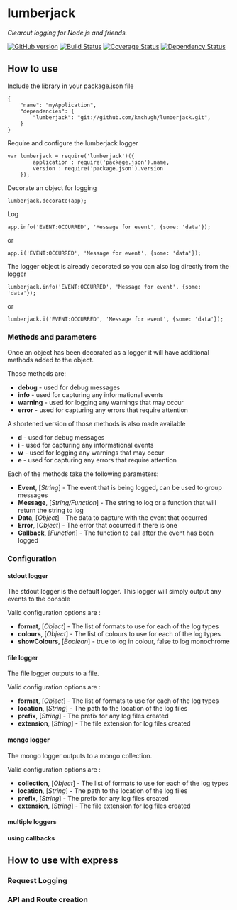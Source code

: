 # lumberjack
*Clearcut logging for Node.js and friends.*

[![GitHub version](http://img.shields.io/github/tag/kmchugh/lumberjack.svg?branch=master)](http://github.com/kmchugh/lumberjack)
[![Build Status](https://travis-ci.org/kmchugh/lumberjack.svg?branch=master)](https://travis-ci.org/kmchugh/lumberjack)
[![Coverage Status](https://coveralls.io/repos/kmchugh/lumberjack/badge.png?branch=master)](https://coveralls.io/r/kmchugh/lumberjack?branch=master)
[![Dependency Status](https://gemnasium.com/kmchugh/lumberjack.svg)](https://gemnasium.com/kmchugh/lumberjack)

## How to use

Include the library in your package.json file

	{
    	"name": "myApplication",
    	"dependencies": {
        	"lumberjack": "git://github.com/kmchugh/lumberjack.git",
        }
    }

Require and configure the lumberjack logger

	var lumberjack = require('lumberjack')({
			application : require('package.json').name,
			version : require('package.json').version
		});

Decorate an object for logging

	lumberjack.decorate(app);

Log

    app.info('EVENT:OCCURRED', 'Message for event', {some: 'data'});

or

    app.i('EVENT:OCCURRED', 'Message for event', {some: 'data'});

The logger object is already decorated so you can also log directly from the logger

    lumberjack.info('EVENT:OCCURRED', 'Message for event', {some: 'data'});

or

    lumberjack.i('EVENT:OCCURRED', 'Message for event', {some: 'data'});

### Methods and parameters

Once an object has been decorated as a logger it will have additional methods added to the object.

Those methods are:

- **debug** 	- used for debug messages
- **info** 		- used for capturing any informational events
- **warning** 	- used for logging any warnings that may occur
- **error** 	- used for capturing any errors that require attention

A shortened version of those methods is also made available

- **d**   - used for debug messages
- **i**    - used for capturing any informational events
- **w**   - used for logging any warnings that may occur
- **e**   - used for capturing any errors that require attention

Each of the methods take the following parameters:

- **Event**, 	[*String*] 			- The event that is being logged, can be used to group messages
- **Message**, 	[*String/Function*] - The string to log or a function that will return the string to log
- **Data**, 	[*Object*] 			- The data to capture with the event that occurred
- **Error**, 	[*Object*] 			- The error that occurred if there is one
- **Callback**, [*Function*] 		- The function to call after the event has been logged


### Configuration

#### stdout logger

The stdout logger is the default logger.  This logger will simply output any events to the console

Valid configuration options are :

- **format**,		[*Object*] 			- The list of formats to use for each of the log types
- **colours**, 		[*Object*] 			- The list of colours to use for each of the log types
- **showColours**,	[*Boolean*] 		- true to log in colour, false to log monochrome

#### file logger

The file logger outputs to a file.

Valid configuration options are :

- **format**,		[*Object*] 			- The list of formats to use for each of the log types
- **location**,		[*String*] 			- The path to the location of the log files
- **prefix**, 		[*String*] 			- The prefix for any log files created
- **extension**,	[*String*] 			- The file extension for log files created

#### mongo logger

The mongo logger outputs to a mongo collection.

Valid configuration options are :

- **collection**,	[*Object*] 			- The list of formats to use for each of the log types
- **location**,		[*String*] 			- The path to the location of the log files
- **prefix**, 		[*String*] 			- The prefix for any log files created
- **extension**,	[*String*] 			- The file extension for log files created

#### multiple loggers

#### using callbacks


## How to use with express

### Request Logging

### API and Route creation


